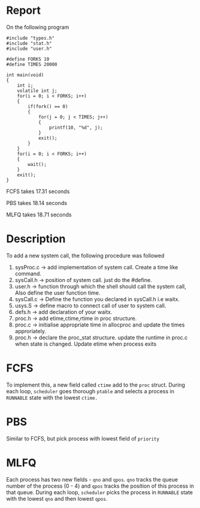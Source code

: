 # Report
On the following program
```
#include "types.h"
#include "stat.h"
#include "user.h"

#define FORKS 10
#define TIMES 20000

int main(void)
{
	int i;
	volatile int j;
	for(i = 0; i < FORKS; i++)
	{
		if(fork() == 0)
		{
			for(j = 0; j < TIMES; j++)
			{
				printf(10, "%d", j);
			}
			exit();
		}
	}
	for(i = 0; i < FORKS; i++)
	{
		wait();
	}
	exit();
}
```
FCFS takes 17.31 seconds

PBS takes 18.14 seconds

MLFQ takes 18.71 seconds
# Description
To add a new system call, the following procedure was followed

1. sysProc.c -> add implementation of system call. Create a time like command.
2. sysCall.h -> position of system call. just do the #define.
3. user.h -> function through which the shell should call the system call, Also define the user function time.
4. sysCall.c -> Define the function you declared in sysCall.h i.e waitx.
5. usys.S -> define macro to connect call of user to system call.
6. defs.h -> add declaration of your waitx.
7. proc.h -> add etime,ctime,rtime in proc structure.
8. proc.c -> initialise appropriate time in allocproc and update the times approriately.
9. proc.h -> declare the proc_stat structure. update the runtime in proc.c when state is changed.
Update etime when process exits

# FCFS
To implement this, a new field called `ctime` add to the `proc` struct. During
each loop, `scheduler` goes thorough `ptable` and selects a process in
`RUNNABLE` state with the lowest `ctime.`

# PBS
Similar to FCFS, but pick process with lowest field of `priority`

# MLFQ
Each process has two new fields - `qno` and `qpos`. `qno` tracks the queue
number of the process (0 - 4) and `qpos` tracks the position of this process in
that queue. During each loop, `scheduler` picks the process in `RUNNABLE` state
with the lowest `qno` and then lowest `qpos`.
